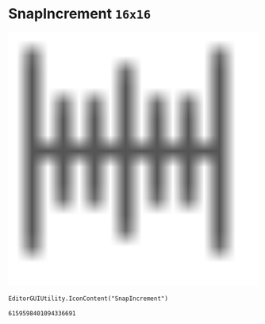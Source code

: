 # SnapIncrement `16x16`
<img src="/img/SnapIncrement.png" width=512 height=512>

``` CSharp
EditorGUIUtility.IconContent("SnapIncrement")
```
```
6159598401094336691
```
